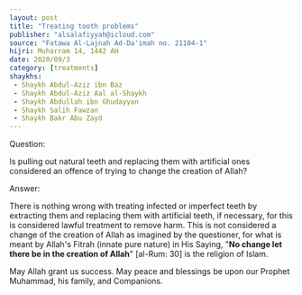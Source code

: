 ```yaml
---
layout: post
title: "Treating tooth problems"
publisher: "alsalafiyyah@icloud.com"
source: "Fatawa Al-Lajnah Ad-Da'imah no. 21104-1"
hijri: Muharram 14, 1442 AH
date: 2020/09/3
category: [treatments]
shaykhs: 
 - Shaykh Abdul-Aziz ibn Baz
 - Shaykh Abdul-Aziz Aal al-Shaykh
 - Shaykh Abdullah ibn Ghudayyan
 - Shaykh Salih Fawzan
 - Shaykh Bakr Abu Zayd
---
```


Question:

Is pulling out natural teeth and replacing them with artificial ones considered an offence of trying to change the creation of Allah? 

Answer:

There is nothing wrong with treating infected or imperfect teeth by extracting them and replacing them with artificial teeth, if necessary, for this is considered lawful treatment to remove harm. This is not considered a change of the creation of Allah as imagined by the questioner, for what is meant by Allah's Fitrah (innate pure nature) in His Saying, "**No change let there be in the creation of Allah**" [al-Rum: 30] is the religion of Islam.

May Allah grant us success. May peace and blessings be upon our Prophet Muhammad, his family, and Companions. 
